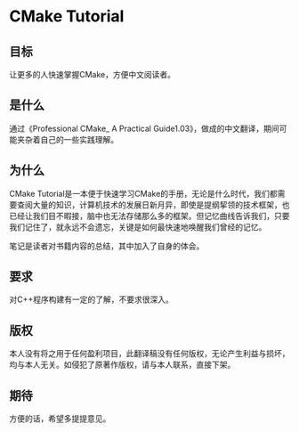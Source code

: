 # __<font color=0x00>CMake Tutorial</font>__

## __目标__

让更多的人快速掌握CMake，方便中文阅读者。

## __是什么__

通过《Professional CMake_ A Practical Guide1.03》，做成的中文翻译，期间可能夹杂着自己的一些实践理解。

## __为什么__

CMake Tutorial是一本便于快速学习CMake的手册，无论是什么时代，我们都需要查阅大量的知识，计算机技术的发展日新月异，即使是提纲挈领的技术框架，也已经让我们目不暇接，脑中也无法存储那么多的框架。但记忆曲线告诉我们，只要我们记住了，就永远不会遗忘，关键是如何最快速地唤醒我们曾经的记忆。

笔记是读者对书籍内容的总结，其中加入了自身的体会。  


## __要求__  

对C++程序构建有一定的了解，不要求很深入。  

## __版权__

本人没有将之用于任何盈利项目，此翻译稿没有任何版权，无论产生利益与损坏，均与本人无关。如侵犯了原著作版权，请与本人联系，直接下架。

## __期待__  

方便的话，希望多提提意见。  